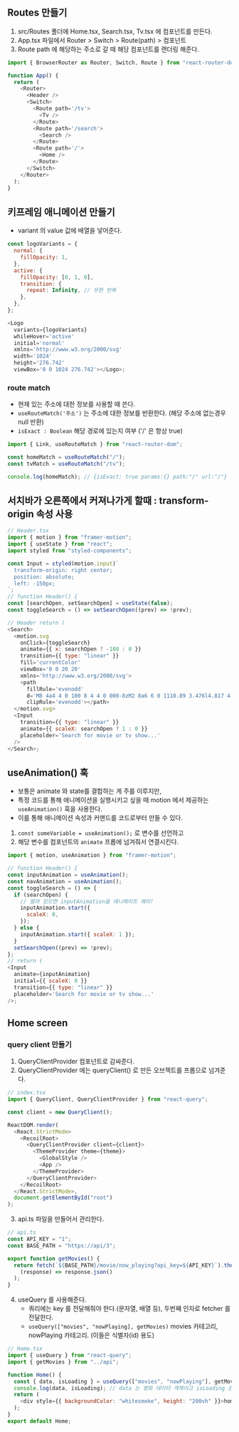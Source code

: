 ## Routes 만들기

1. src/Routes 폴더에 Home.tsx, Search.tsx, Tv.tsx 에 컴포넌트를 만든다.
2. App.tsx 파일에서 Router > Switch > Route(path) > 컴포넌트
3. Route path 에 해당하는 주소로 갈 때 해당 컴포넌트를 랜더링 해준다.

```javascript
import { BrowserRouter as Router, Switch, Route } from "react-router-dom";

function App() {
  return (
    <Router>
      <Header />
      <Switch>
        <Route path='/tv'>
          <Tv />
        </Route>
        <Route path='/search'>
          <Search />
        </Route>
        <Route path='/'>
          <Home />
        </Route>
      </Switch>
    </Router>
  );
}
```

## 키프레임 애니메이션 만들기

- variant 의 value 값에 배열을 넣어준다.

```javascript
const logoVariants = {
  normal: {
    fillOpacity: 1,
  },
  active: {
    fillOpacity: [0, 1, 0],
    transition: {
      repeat: Infinity, // 무한 반복
    },
  },
};

<Logo
  variants={logoVariants}
  whileHover='active'
  initial='normal'
  xmlns='http://www.w3.org/2000/svg'
  width='1024'
  height='276.742'
  viewBox='0 0 1024 276.742'></Logo>;
```

### route match

- 현재 있는 주소에 대한 정보를 사용할 때 쓴다.
- `useRouteMatch('주소')` 는 주소에 대한 정보를 반환한다. (해당 주소에 없는경우 null 반환)
- `isExact : Boolean` 해당 경로에 있는지 여부 ('/' 은 항상 true)

```javascript
import { Link, useRouteMatch } from "react-router-dom";

const homeMatch = useRouteMatch("/");
const tvMatch = useRouteMatch("/tv");

console.log(homeMatch); // {isExact: true params:{} path:"/" url:"/"}
```

## 서치바가 오른쪽에서 커져나가게 할때 : transform-origin 속성 사용

```javascript
// Header.tsx
import { motion } from "framer-motion";
import { useState } from "react";
import styled from "styled-components";

const Input = styled(motion.input)`
  transform-origin: right center;
  position: absolute;
  left: -150px;
`;
// function Header() {
const [searchOpen, setSearchOpen] = useState(false);
const toggleSearch = () => setSearchOpen((prev) => !prev);

// Header return (
<Search>
  <motion.svg
    onClick={toggleSearch}
    animate={{ x: searchOpen ? -180 : 0 }}
    transition={{ type: "linear" }}
    fill='currentColor'
    viewBox='0 0 20 20'
    xmlns='http://www.w3.org/2000/svg'>
    <path
      fillRule='evenodd'
      d='M8 4a4 4 0 100 8 4 4 0 000-8zM2 8a6 6 0 1110.89 3.476l4.817 4.817a1 1 0 01-1.414 1.414l-4.816-4.816A6 6 0 012 8z'
      clipRule='evenodd'></path>
  </motion.svg>
  <Input
    transition={{ type: "linear" }}
    animate={{ scaleX: searchOpen ? 1 : 0 }}
    placeholder='Search for movie or tv show...'
  />
</Search>;
```

## useAnimation() 훅

- 보통은 animate 와 state를 결합하는 게 주를 이루지만,
- 특정 코드를 통해 애니메이션을 실행시키고 싶을 때 motion 에서 제공하는 `useAnimation()` 훅을 사용한다.
- 이를 통해 애니메이션 속성과 커맨드를 코드로부터 만들 수 있다.

1. `const someVariable = useAnimation();` 로 변수를 선언하고
2. 해당 변수를 컴포넌트의 `animate` 프롭에 넘겨줘서 연결시킨다.

```javascript
import { motion, useAnimation } from "framer-motion";

// function Header() {
const inputAnimation = useAnimation();
const navAnimation = useAnimation();
const toggleSearch = () => {
  if (searchOpen) {
    // 열려 있으면 inputAnimation을 애니메이트 해라!
    inputAnimation.start({
      scaleX: 0,
    });
  } else {
    inputAnimation.start({ scaleX: 1 });
  }
  setSearchOpen((prev) => !prev);
};
// return (
<Input
  animate={inputAnimation}
  initial={{ scaleX: 0 }}
  transition={{ type: "linear" }}
  placeholder='Search for movie or tv show...'
/>;
```

## Home screen

### query client 만들기

1. QueryClientProvider 컴포넌트로 감싸준다.
2. QueryClientProvider 에는 queryClient() 로 만든 오브젝트를 프롭으로 넘겨준다.

```javascript
// index.tsx
import { QueryClient, QueryClientProvider } from "react-query";

const client = new QueryClient();

ReactDOM.render(
  <React.StrictMode>
    <RecoilRoot>
      <QueryClientProvider client={client}>
        <ThemeProvider theme={theme}>
          <GlobalStyle />
          <App />
        </ThemeProvider>
      </QueryClientProvider>
    </RecoilRoot>
  </React.StrictMode>,
  document.getElementById("root")
);
```

3. api.ts 파일을 만들어서 관리한다.

```javascript
// api.ts
const API_KEY = "1";
const BASE_PATH = "https://api/3";

export function getMovies() {
  return fetch(`${BASE_PATH}/movie/now_playing?api_key=${API_KEY}`).then(
    (response) => response.json()
  );
}
```

4. useQuery 를 사용해준다.
   - 쿼리에는 key 를 전달해줘야 한다.(문자열, 배열 등), 두번째 인자로 fetcher 를 전달한다.
   - `useQuery(["movies", "nowPlaying], getMovies)` movies 카테고리, nowPlaying 카테고리. (이들은 식별자(id) 용도)

```javascript
// Home.tsx
import { useQuery } from "react-query";
import { getMovies } from "../api";

function Home() {
  const { data, isLoading } = useQuery(["movies", "nowPlaying"], getMovies);
  console.log(data, isLoading); // data 는 영화 데이터 객체이고 isLoading 은 boolean
  return (
    <div style={{ backgroundColor: "whitesmoke", height: "200vh" }}>home</div>
  );
}
export default Home;
```
